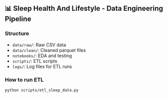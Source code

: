 ## 📊 Sleep Health And Lifestyle - Data Engineering Pipeline

### Structure
- `data/raw/`: Raw CSV data
- `data/clean/`: Cleaned parquet files
- `notebooks/`: EDA and testing
- `scripts/`: ETL scripts
- `logs/`: Log files for ETL runs

### How to run ETL

```bash
python scripts/etl_sleep_data.py
